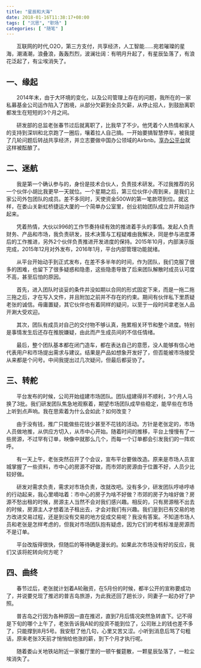 ```yaml
---
title: "星辰和大海"
date: 2018-01-16T11:38:17+08:00
tags: [ "沉思", "职场" ]
categories: [ "随笔" ]
---
```


&#160; &#160;&#160;&#160;&#160;&#160;互联网的时代,O2O，第三方支付，共享经济，人工智能......宛若璀璨的星海，潮涌潮，浪叠浪，轰轰烈烈，波澜壮阔：有明月升起了，有星辰坠落了，有浪花泛起了，有尘埃消失了。

<!--more-->

## **一、缘起**
&#160; &#160;&#160;&#160;&#160;&#160;2014年末，由于大环境的变化，以及公司管理上存在的问题，我所在的一家私募基金公司运作陷入了困境，从部分欠薪到全员欠薪，从停止招人，到鼓励离职都发生在短短的3个月之间。

&#160; &#160;&#160;&#160;&#160;&#160;研发部的总监老张春节过后就离职了，比我早了不少。他凭着个人热情和家人的支持到深圳和北京跑了一圈后，嚷着拉人自己搞。一开始要搞智慧停车，被我提了几轮问题后转战共享经济，并立志要做中国办公领域的Airbnb。[享办公平台](http://www.enjoydesk.com/)就这样被酝酿了。

## **二、迷航**

&#160; &#160;&#160;&#160;&#160;&#160;我是第一个确认参与的，身份是技术合伙人，负责技术研发。不过我推荐的另一个伙伴小胡比我更早一天就位。一个星期之后，第三位伙伴小周到来，是我们上家公司外包团队的成员。差不多同时，天使资金500W的第一笔款项到位。就这样，在娄山关新虹桥捷运大厦的一个简单办公室里，创业初始团队成立并开始运作起来。

&#160; &#160;&#160;&#160;&#160;&#160;凭着热情，大伙以996的工作节奏持续有效的推进着手头的事情。发起人负责财务、产品和市场，我负责研发，技术决策与工程疑难由我解决，同是参与进度滞后的工作推进，另外2个伙伴负责推进开发进度的保持。2015年10月，内部演示版完成，2015年12月对外发布，2016年1月，平台内部管理功能就绪。

&#160; &#160;&#160;&#160;&#160;&#160;从平台开始动手到正式发布，在差不多半年的时间，作为团队，我们克服了很多的困难，也留下了很多疑惑和隐患，这些隐患导致了后来团队解散时成员认可度不高，甚至后怕的原因。

&#160; &#160;&#160;&#160;&#160;&#160;首先，进入团队时谈妥的条件并没如期以合同的形式固定下来，而是一拖二拖三拖之后，才在写入文件，并且附加之前并不存在的约束。期间有伙伴私下里质疑老张的诚信。毋庸置疑，其它伙伴也有着同样的疑问，以至于一段时间拿老张人品开涮大受欢迎。

&#160; &#160;&#160;&#160;&#160;&#160;其次，团队有成员对自己的交付物不够认真，拖累相关环节和整个进度。特别是事情发生后还存在推脱嫌疑，由此而产生成员间的不信任情绪。

&#160; &#160;&#160;&#160;&#160;&#160;最后，整个团队基本都在闭门造车，都在表达自己的意愿，没人能够有信心地代表用户和市场提出需求与建议。结果是产品如想象开发好了，但否能被市场接受从来都是个问号。中间我提出过几次疑问，但最后都妥协了。

## **三、转舵**

&#160; &#160;&#160;&#160;&#160;&#160;平台发布的时候，公司开始组建市场团队。团队组建得并不顺利，3个月人马换了3批。我们研发团队焦急地观察着，期望市场团队成早些稳定，能早些在市场上听到点声响。我在思索着为什么会如此？如何改变？

&#160; &#160;&#160;&#160;&#160;&#160;由于没有钱，推广只能做些花钱少甚至不花钱的活动。方针是老张定的，市场人员做地推，从供应方切入，从市中心开始。随着时间的推移，平台上慢慢有了一些房源，不过罕有订单，映像中就那么几个，而每一个订单都会引发我们的一阵欢呼。

&#160; &#160;&#160;&#160;&#160;&#160;有一天上午，老张突然召开了个会议，宣布平台要做改造。原来是市场人员宣城掌握了一些资料，市中心的房源不好做，而市郊的房源由于位置不好，人员少比较好做。

&#160; &#160;&#160;&#160;&#160;&#160;研发对需求负责，需求对市场负责，改就改吧。没有多少，研发团队哼哧哼哧的行动起来，我心里嘀咕着：市中心的房子为啥不好做？市郊的房子为啥好做？房源不愁出租的时候，房源主人当然不会对我们感兴趣。相反的，只有房源租不出去的时候，房源主人才想着法子租出去，才会对我们有兴趣。我们是到已有交易的地方改进交易过程，还是到没有交易的地方促成交易呢？我没有答案。不知道市场人员和老张是怎样考虑的，但我对市场团队抱有疑虑，因为它们的考核标准是房源而不是订单。

&#160; &#160;&#160;&#160;&#160;&#160;平台改版得很快，但随后的等待确是漫长的。如果此次市场没有好的反应，我们又该将舵转向何方呢？

## **四、曲终**

&#160; &#160;&#160;&#160;&#160;&#160;春节过后，老张就计划着A轮融资，在5月份的时候，都半公开的宣称要成功了，并说要兑现了推迟的普吉岛旅游，为此我还回了趟长沙，同妻子一起办好了护照。

&#160; &#160;&#160;&#160;&#160;&#160;普吉岛之行因为各种原因一直在推迟，直到7月后情况突然急转直下。记不得是下旬的哪个上午了，老张告诉我A轮的投资不能到位了，公司账上的钱也差不多了，只能撑到8月5号。我安慰了他几句，心里又苦又涩。小听到消息后骂了句粗话，原来老张3天前才悄悄给他涨的薪，到下个月才执行呢。

&#160; &#160;&#160;&#160;&#160;&#160;随着娄山关地铁站附近一家餐厅里的一顿午餐筵散，一颗星辰坠落了，一粒尘埃消失了。